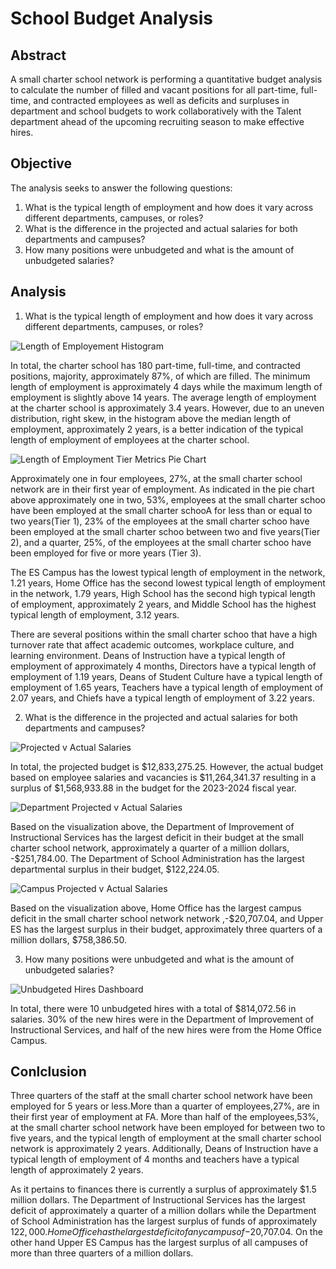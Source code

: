 # School Budget Analysis


## Abstract

A small charter school network is performing a quantitative budget analysis to calculate the number of filled and vacant positions for all part-time, full-time, and contracted employees as well as deficits and surpluses in department and school budgets to work collaboratively with the Talent department ahead of the upcoming recruiting season to make effective hires.

## Objective

The analysis seeks to answer the following questions:

1. What is the typical length of employment and how does it vary across different departments, campuses, or roles?
2. What is the difference in the projected and actual salaries for both departments and campuses?
3. How many positions were unbudgeted and what is the amount of unbudgeted salaries?


## Analysis 
1. What is the typical length of employment and how does it vary across different departments, campuses, or roles?

![Length of Employement Histogram](https://github.com/Scipio94/School-Budget-Analysis/assets/112409778/909cffbe-1566-47ac-9a47-26480eea8824)

In total, the charter school has 180 part-time, full-time, and contracted positions, majority, approximately 87%, of which are filled. The minimum length of employment is approximately 4 days while the maximum length of employment is slightly above 14 years. The average length of employment at the charter school is approximately 3.4 years. However, due to an uneven distribution, right skew, in the histogram above the median length of employment, approximately 2 years, is a better indication of the typical length of employment of employees at the charter school.

![Length of Employment Tier Metrics Pie Chart](https://github.com/Scipio94/School-Budget-Analysis/assets/112409778/2da9f60f-5878-41fc-8225-ec5d454029eb)

Approximately one in four employees, 27%, at the small charter school network are in their first year of employment. As indicated in the pie chart above approximately one in two, 53%, employees at the small charter schoo have been employed at the small charter schooA for less than or equal to two years(Tier 1), 23% of the employees at the small charter schoo have been employed at the small charter schoo between two and five years(Tier 2), and a quarter, 25%, of the employees at the small charter schoo have been employed for five or more years (Tier 3). 

The ES Campus has the lowest typical length of employment in the network, 1.21 years, Home Office has the second lowest typical length of employment in the network, 1.79 years, High School has the second high typical length of employment, approximately 2 years, and Middle School has the highest typical length of employment, 3.12 years.

There are several positions within the small charter schoo that have a high turnover rate that affect academic outcomes, workplace culture, and learning environment. Deans of Instruction have a typical  length of employment of approximately 4 months, Directors have a typical length of employment of 1.19 years, Deans of Student Culture have a typical length of employment of 1.65 years, Teachers have a typical length of employment of 2.07 years, and Chiefs have a typical length of employment of 3.22 years.


2. What is the difference in the projected and actual salaries for both departments and campuses?

![Projected v  Actual Salaries](https://github.com/Scipio94/School-Budget-Analysis/assets/112409778/45dfc96f-ed3f-4bf7-a606-8cacd4bbf994)

In total, the projected budget is $12,833,275.25. However, the actual budget based on employee salaries and vacancies is $11,264,341.37 resulting in a surplus of $1,568,933.88 in the budget for the 2023-2024 fiscal year. 

![Department Projected v  Actual Salaries](https://github.com/Scipio94/School-Budget-Analysis/assets/112409778/d34e5e4d-eef3-4eb0-9aca-fda72c0cabce)

Based on the visualization above, the Department of Improvement of Instructional Services has the largest deficit in their budget at the small charter school network, approximately a quarter of a million dollars, -$251,784.00. The Department of School Administration has the largest departmental surplus in their budget, $122,224.05.

![Campus Projected v  Actual Salaries](https://github.com/Scipio94/School-Budget-Analysis/assets/112409778/7646419e-0f36-4374-8d23-113d2c424746)

Based on the visualization above, Home Office has the largest campus deficit in the small charter school network network ,-$20,707.04, and Upper  ES has the largest surplus in their budget, approximately three quarters of a million dollars, $758,386.50.

3. How many positions were unbudgeted and what is the amount of unbudgeted salaries?

![Unbudgeted Hires Dashboard](https://github.com/Scipio94/School-Budget-Analysis/assets/112409778/17a12c44-9b92-4646-b7c3-6fab8da17216)

In total, there were 10 unbudgeted hires with a  total of $814,072.56 in salaries. 30% of the new hires were in the Department of Improvement of Instructional Services, and half of the new hires were from the Home Office Campus.

## Conlclusion

Three quarters of the staff at the small charter school network have been employed for 5 years or less.More than a quarter of employees,27%, are in their first year of employment at FA. More than half of the employees,53%, at the small charter school network have been employed for between two to five years, and the typical length of employment at the small charter school network is approximately 2 years. Additionally, Deans of Instruction have a typical length of employment of 4 months and teachers have a typical length of approximately 2 years.

As it pertains to finances there is currently a surplus of approximately $1.5 million dollars. The Department of Instructional Services has the largest deficit of approximately a quarter of a million dollars while the Department of School Administration has the largest surplus of funds of approximately $122,000. Home Office has the largest deficit of any campus of -$20,707.04. On the other hand Upper ES Campus has the largest surplus of all campuses of more than three quarters of a million dollars. 

